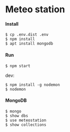 Meteo station
=====================

#### Install
```
$ cp .env.dist .env
$ npm install
$ apt install mongodb
```

#### Run

```
$ npm start
```
dev:
```
$ npm install -g nodemon
$ nodemon
```

#### MongoDB
```
$ mongo
$ show dbs
$ use meteostation
$ show collections
```